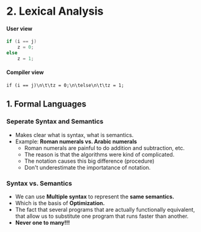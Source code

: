 # 2. Lexical Analysis


#### User view
```c
if (i == j) 
    z = 0;
else 
    z = 1;
```

#### Compiler view
```
if (i == j)\n\t\tz = 0;\n\telse\n\t\tz = 1;
```

## 1. Formal Languages

### Seperate Syntax and Semantics
* Makes clear what is syntax, what is semantics.
* Example: **Roman numerals vs. Arabic numerals**
    * Roman numerals are painful to do addition and subtraction, etc.
    * The reason is that the algorithms were kind of complicated.
    * The notation causes this big difference (procedure)
    * Don't underestimate the importatance of notation.

### Syntax vs. Semantics
* We can use **Multiple syntax** to represent the **same semantics.**
* Which is the basis of **Optimization.**
* The fact that several programs that are actually functionally equivalent, that allow us to substitute one program that runs faster than another.
* **Never one to many!!!**
